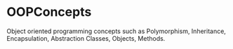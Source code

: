 # OOPConcepts
Object oriented programming concepts such as Polymorphism, Inheritance, Encapsulation, Abstraction Classes, Objects, Methods.
